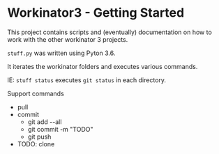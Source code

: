# Workinator3 - Getting Started

This project contains scripts and (eventually) documentation on how to work with the other workinator 3 projects.

`stuff.py` was written using Pyton 3.6.

It iterates the workinator folders and executes various commands.

IE: `stuff status` executes `git status` in each directory.

Support commands
* pull
* commit
    * git add --all
    * git commit -m "TODO"
    * git push
* TODO: clone

